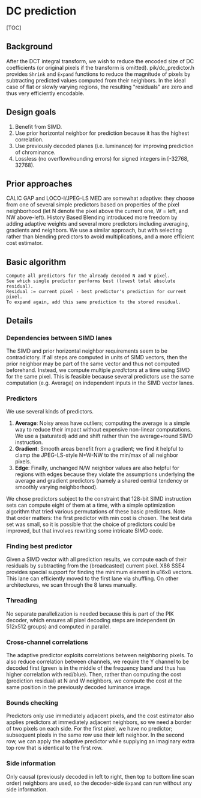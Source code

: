 # DC prediction

[TOC]

<!--*
# Document freshness: For more information, see go/fresh-source.
freshness: { owner: 'janwas' reviewed: '2018-07-24' }
*-->

## Background

After the DCT integral transform, we wish to reduce the encoded size of DC
coefficients (or original pixels if the transform is omitted).
pik/dc_predictor.h provides `Shrink` and `Expand` functions to reduce the
magnitude of pixels by subtracting predicted values computed from their
neighbors. In the ideal case of flat or slowly varying regions, the resulting
"residuals" are zero and thus very efficiently encodable.

## Design goals

1.  Benefit from SIMD.
1.  Use prior horizontal neighbor for prediction because it has the highest
    correlation.
1.  Use previously decoded planes (i.e. luminance) for improving prediction of
    chrominance.
1.  Lossless (no overflow/rounding errors) for signed integers in [-32768,
    32768).

## Prior approaches

CALIC GAP and LOCO-I/JPEG-LS MED are somewhat adaptive: they choose from one of
several simple predictors based on properties of the pixel neighborhood (let N
denote the pixel above the current one, W = left, and NW above-left). History
Based Blending introduced more freedom by adding adaptive weights and several
more predictors including averaging, gradients and neighbors. We use a similar
approach, but with selecting rather than blending predictors to avoid
multiplications, and a more efficient cost estimator.

## Basic algorithm

```
Compute all predictors for the already decoded N and W pixel.
See which single predictor performs best (lowest total absolute residual).
Residual := current pixel - best predictor's prediction for current pixel.
To expand again, add this same prediction to the stored residual.
```

## Details

### Dependencies between SIMD lanes

The SIMD and prior horizontal neighbor requirements seem to be contradictory. If
all steps are computed in units of SIMD vectors, then the prior neighbor may be
part of the same vector and thus not computed beforehand. Instead, we compute
multiple _predictors_ at a time using SIMD for the same pixel. This is feasible
because several predictors use the same computation (e.g. Average) on
independent inputs in the SIMD vector lanes.

### Predictors

We use several kinds of predictors.

1.  **Average**: Noisy areas have outliers; computing the average is a simple
    way to reduce their impact without expensive non-linear computations. We use
    a (saturated) add and shift rather than the average+round SIMD instruction.
1.  **Gradient**: Smooth areas benefit from a gradient; we find it helpful to
    clamp the JPEG-LS-style N+W-NW to the min/max of all neighbor pixels.
1.  **Edge**: Finally, unchanged N/W neighbor values are also helpful for
    regions with edges because they violate the assumptions underlying the
    average and gradient predictors (namely a shared central tendency or
    smoothly varying neighborhood).

We chose predictors subject to the constraint that 128-bit SIMD instruction sets
can compute eight of them at a time, with a simple optimization algorithm that
tried various permutations of these basic predictors. Note that order matters:
the first predictor with min cost is chosen. The test data set was small, so it
is possible that the choice of predictors could be improved, but that involves
rewriting some intricate SIMD code.

### Finding best predictor

Given a SIMD vector with all prediction results, we compute each of their
residuals by subtracting from the (broadcasted) current pixel. X86 SSE4 provides
special support for finding the minimum element in u16x8 vectors. This lane can
efficiently moved to the first lane via shuffling. On other architectures, we
scan through the 8 lanes manually.

### Threading

No separate parallelization is needed because this is part of the PIK decoder,
which ensures all pixel decoding steps are independent (in 512x512 groups) and
computed in parallel.

### Cross-channel correlations

The adaptive predictor exploits correlations between neighboring pixels. To also
reduce correlation between channels, we require the Y channel to be decoded
first (green is in the middle of the frequency band and thus has higher
correlation with red/blue). Then, rather than computing the cost (prediction
residual) at N and W neighbors, we compute the cost at the same position in the
previously decoded luminance image.

### Bounds checking

Predictors only use immediately adjacent pixels, and the cost estimator also
applies predictors at immediately adjacent neighbors, so we need a border of two
pixels on each side. For the first pixel, we have no predictor; subsequent
pixels in the same row use their left neighbor. In the second row, we can apply
the adaptive predictor while supplying an imaginary extra top row that is
identical to the first row.

### Side information

Only causal (previously decoded in left to right, then top to bottom line scan
order) neighbors are used, so the decoder-side `Expand` can run without any side
information.
